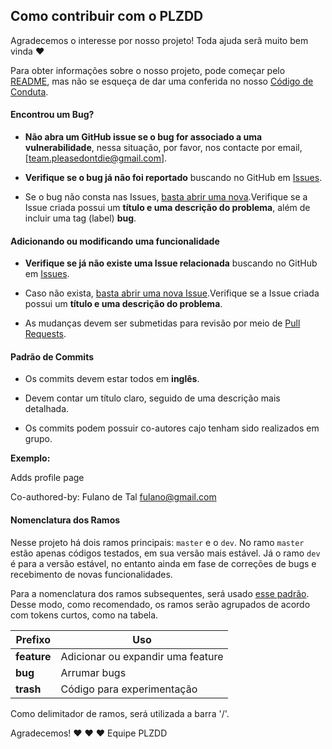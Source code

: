 ## Como contribuir com o PLZDD

Agradecemos o interesse por nosso projeto! Toda ajuda serã muito bem vinda :heart: 

Para obter informações sobre o nosso projeto, pode começar pelo [README](README.md), mas não se esqueça de dar uma conferida no nosso [Código de Conduta](CODE_OF_CONDUCT.md).

#### **Encontrou um Bug?**

* **Não abra um GitHub issue se o bug for associado a uma vulnerabilidade**, nessa situação, por favor, nos contacte por email, [team.pleasedontdie@gmail.com].

* **Verifique se o bug já não foi reportado** buscando no GitHub em [Issues](https://github.com/EngSwCIC/PleaseDontDie/issues).

* Se o bug não consta nas Issues, [basta abrir uma nova](https://github.com/EngSwCIC/PleaseDontDie/issues/new).Verifique se a Issue criada possui um **título e uma descrição do problema**, além de incluir uma tag (label) **bug**.

#### **Adicionando ou modificando uma funcionalidade**

* **Verifique se já não existe uma Issue relacionada** buscando no GitHub em [Issues](https://github.com/EngSwCIC/PleaseDontDie/issues).

* Caso não exista, [basta abrir uma nova Issue](https://github.com/EngSwCIC/PleaseDontDie/issues/new).Verifique se a Issue criada possui um **título e uma descrição do problema**.

* As mudanças devem ser submetidas para revisão por meio de [Pull Requests](https://github.com/EngSwCIC/PleaseDontDie/compare/dev...feature/home).

#### **Padrão de Commits**

* Os commits devem estar todos em **inglês**.

* Devem contar um título claro, seguido de uma descrição mais detalhada.

* Os commits podem possuir co-autores cajo tenham sido realizados em grupo.

__Exemplo:__

  Adds profile page
  
  Co-authored-by: Fulano de Tal <fulano@gmail.com> 

#### Nomenclatura dos Ramos

Nesse projeto há dois ramos principais: `master` e o `dev`. No ramo `master` estão apenas 
códigos testados, em sua versão mais estável. Já o ramo `dev` é para a versão estável, no 
entanto ainda em fase de correções de bugs e recebimento de novas funcionalidades.

Para a nomenclatura dos ramos subsequentes, 
será usado [esse padrão](https://github.com/chrisjlee/git-style-guide). Desse modo, como 
recomendado, os ramos serão agrupados de acordo com tokens curtos, como na tabela.

| Prefixo | Uso |
| --- | --- |
| **feature** | Adicionar ou expandir uma feature |
| **bug** | Arrumar bugs |
| **trash** | Código para experimentação |

Como delimitador de ramos, será utilizada a barra '/'.

Agradecemos! :heart: :heart: :heart:
Equipe PLZDD
